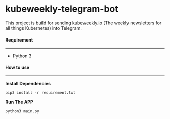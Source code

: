 # kubeweekly-telegram-bot

This project is build for sending [kubeweekly.io](https://kubeweekly.io/) (The weekly newsletters for all things Kubernetes) into Telegram.

#### Requirement
---
- Python 3
  
#### How to use
---
__Install Dependencies__
```
pip3 install -r requirement.txt
```
__Run The APP__
```
python3 main.py
```